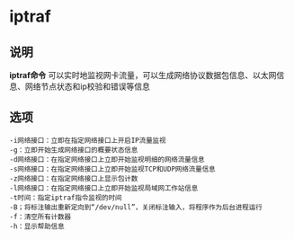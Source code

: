 # iptraf

## 说明

**iptraf命令** 可以实时地监视网卡流量，可以生成网络协议数据包信息、以太网信息、网络节点状态和ip校验和错误等信息

## 选项

```
-i网络接口：立即在指定网络接口上开启IP流量监视
-g：立即开始生成网络接口的概要状态信息
-d网络接口：在指定网络接口上立即开始监视明细的网络流量信息
-s网络接口：在指定网络接口上立即开始监视TCP和UDP网络流量信息
-z网络接口：在指定网络接口上显示包计数
-l网络接口：在指定网络接口上立即开始监视局域网工作站信息
-t时间：指定iptraf指令监视的时间
-B；将标注输出重新定向到“/dev/null”，关闭标注输入，将程序作为后台进程运行
-f：清空所有计数器
-h：显示帮助信息
```


